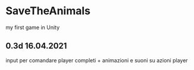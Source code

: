 # SaveTheAnimals
my first game in Unity


0.3d 16.04.2021
---------------
input per comandare player completi + animazioni e suoni su azioni player
